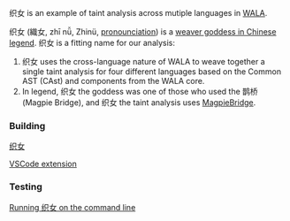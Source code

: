 织女 is an example of taint analysis across mutiple languages in [WALA](https://github.com/wala/WALA).

织女 (織女, zhī nǚ, Zhinü, [pronounciation](https://www.mdbg.net/chinese/dictionary?wdrst=0&popup=1&wdqchssp=%E7%BB%87%E5%A5%B3 )) is a [weaver goddess in Chinese legend](https://medium.com/saseprints/chinese-folktale-the-cowherd-and-the-weaver-girl-cd045f934a6).  织女 is a fitting name for our analysis:
1. 织女 uses the cross-language nature of WALA to weave together a single taint analysis for four different languages based on the Common AST (CAst) and components from the WALA core.
2. In legend, 织女 the goddess was one of those who used the 鹊桥 (Magpie Bridge), and 织女 the taint analysis uses [MagpieBridge](https://github.com/MagpieBridge/MagpieBridge).

### Building

[织女](https:doc/README-building-织女.md) 

[VSCode extension](https:doc/README-building-vscode.md) 

### Testing

[Running 织女 on the command line](https:doc/README-cmdline.md)
